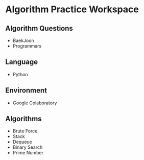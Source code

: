 # Algorithm Practice Workspace 
## Algorithm Questions
* BaekJoon
* Programmars
## Language
* Python
## Environment
* Google Colaboratory
## Algorithms
* Brute Force
* Stack
* Dequeue
* Binary Search
* Prime Number

